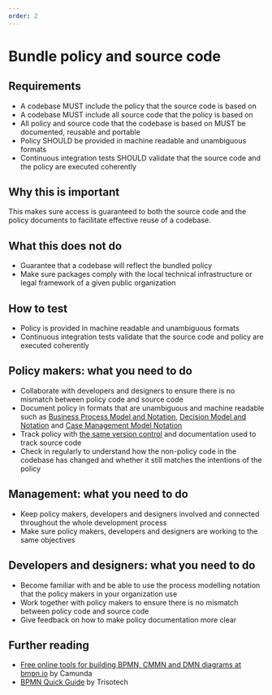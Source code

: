 ```yaml
---
order: 2
---
```


# Bundle policy and source code

## Requirements

* A codebase MUST include the policy that the source code is based on
* A codebase MUST include all source code that the policy is based on
* All policy and source code that the codebase is based on MUST be documented, reusable and portable
* Policy SHOULD be provided in machine readable and unambiguous formats
* Continuous integration tests SHOULD validate that the source code and the policy are executed coherently

## Why this is important

This makes sure access is guaranteed to both the source code and the policy documents to facilitate effective reuse of a codebase.

## What this does not do

* Guarantee that a codebase will reflect the bundled policy
* Make sure packages comply with the local technical infrastructure or legal framework of a given public organization

## How to test

* Policy is provided in machine readable and unambiguous formats
* Continuous integration tests validate that the source code and policy are executed coherently

## Policy makers: what you need to do

* Collaborate with developers and designers to ensure there is no mismatch between policy code and source code
* Document policy in formats that are unambiguous and machine readable such as [Business Process Model and Notation](http://www.bpmn.org/), [Decision Model and Notation](https://www.omg.org/dmn/) and [Case Management Model Notation](https://www.omg.org/cmmn/)
* Track policy with [the same version control](version-control-and-history.md) and documentation used to track source code
* Check in regularly to understand how the non-policy code in the codebase has changed and whether it still matches the intentions of the policy

## Management: what you need to do

* Keep policy makers, developers and designers involved and connected throughout the whole development process
* Make sure policy makers, developers and designers are working to the same objectives

## Developers and designers: what you need to do

* Become familiar with and be able to use the process modelling notation that the policy makers in your organization use  
* Work together with policy makers to ensure there is no mismatch between policy code and source code
* Give feedback on how to make policy documentation more clear

## Further reading

* [Free online tools for building BPMN, CMMN and DMN diagrams at bmpn.io](https://bpmn.io/) by Camunda
* [BPMN Quick Guide](https://www.bpmnquickguide.com/view-bpmn-quick-guide/) by Trisotech
